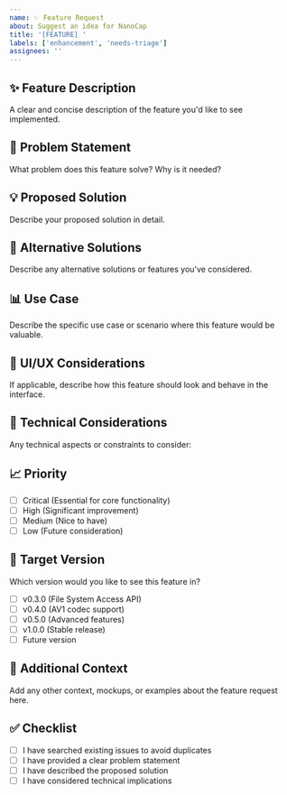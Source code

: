 ```yaml
---
name: ✨ Feature Request
about: Suggest an idea for NanoCap
title: '[FEATURE] '
labels: ['enhancement', 'needs-triage']
assignees: ''
---
```


## ✨ Feature Description
A clear and concise description of the feature you'd like to see implemented.

## 🎯 Problem Statement
What problem does this feature solve? Why is it needed?

## 💡 Proposed Solution
Describe your proposed solution in detail.

## 🔄 Alternative Solutions
Describe any alternative solutions or features you've considered.

## 📊 Use Case
Describe the specific use case or scenario where this feature would be valuable.

## 🎨 UI/UX Considerations
If applicable, describe how this feature should look and behave in the interface.

## 🔧 Technical Considerations
Any technical aspects or constraints to consider:

## 📈 Priority
- [ ] Critical (Essential for core functionality)
- [ ] High (Significant improvement)
- [ ] Medium (Nice to have)
- [ ] Low (Future consideration)

## 🎯 Target Version
Which version would you like to see this feature in?
- [ ] v0.3.0 (File System Access API)
- [ ] v0.4.0 (AV1 codec support)
- [ ] v0.5.0 (Advanced features)
- [ ] v1.0.0 (Stable release)
- [ ] Future version

## 📝 Additional Context
Add any other context, mockups, or examples about the feature request here.

## ✅ Checklist
- [ ] I have searched existing issues to avoid duplicates
- [ ] I have provided a clear problem statement
- [ ] I have described the proposed solution
- [ ] I have considered technical implications
